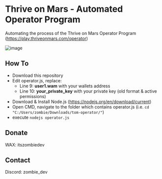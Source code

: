 # Thrive on Mars - Automated Operator Program

Automating the process of the Thrive on Mars Operator Program (https://play.thriveonmars.com/operator)

![image](https://github.com/therealzombie/tom-aop/assets/108992674/b1c43466-f376-4534-a931-86909b6c9863)


## How To
- Download this repository
- Edit operator.js, replace:
    - Line 9: **user1.wam** with your wallets address 
    - Line 10: **your_private_key** with your private key (old format & active permissions)
- Download & Install Node.js (https://nodejs.org/en/download/current)
- Open CMD, navigate to the folder which contains operator.js (i.e. `cd "C:/Users/zombie/Downloads/tom-operator/"`)
- execute `nodejs operator.js`

## Donate
WAX: itszombiedev

## Contact
Discord: zombie_dev
